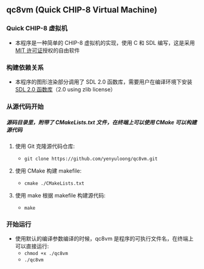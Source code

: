 ## qc8vm (Quick CHIP-8 Virtual Machine) ##
### Quick CHIP-8 虚拟机 ###
* 本程序是一种简单的 CHIP-8 虚拟机的实现，使用 C 和 SDL 编写，这是采用 [MIT 许可证](https://mit-license.org)授权的自由软件


### 构建依赖关系 ###
* 本程序的图形渲染部分调用了 SDL 2.0 函数库，需要用户在编译环境下安装 [SDL 2.0 函数库](http://www.libsdl.org/download-2.0.php)（2.0 using zlib license）


### 从源代码开始 ###
##### 源码目录里，附带了 CMakeLists.txt 文件，在终端上可以使用 CMake 可以构建源代码 #####
    
1. 使用 Git 克隆源代码仓库: 
    * ``` git clone https://github.com/yenyuloong/qc8vm.git ```

2. 使用 CMake 构建 makefile:
    * ``` cmake ./CMakeLists.txt ```
    
3. 使用 make 根据 makefile 构建源代码:
    * ``` make ```
    

### 开始运行 ###
* 使用默认的编译参数编译的时候，qc8vm 是程序的可执行文件名，在终端上可以直接运行: 
    * ``` chmod +x ./qc8vm ```
    * ``` ./qc8vm ```

